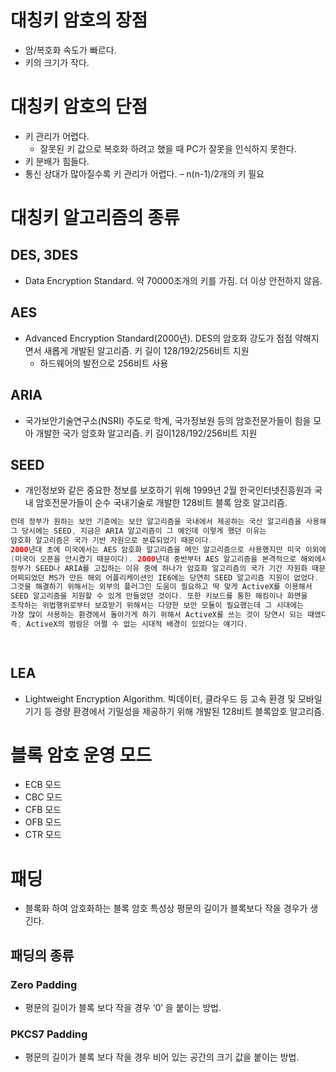 
# 대칭키 암호의 장점
* 암/복호화 속도가 빠르다.
* 키의 크기가 작다.

# 대칭키 암호의 단점
* 키 관리가 어렵다.
  * 잘못된 키 값으로 복호화 하려고 했을 때 PC가 잘못을 인식하지 못한다.
* 키 분배가 힘들다.
 * 통신 상대가 많아질수록 키 관리가 어렵다. – n(n-1)/2개의 키 필요



# 대칭키 알고리즘의 종류
## DES, 3DES
* Data Encryption Standard. 약 70000조개의 키를 가짐. 더 이상 안전하지 않음.


## AES
* Advanced Encryption Standard(2000년). DES의 암호화 강도가 점점 약해지면서 새롭게 개발된 알고리즘. 키 길이 128/192/256비트 지원
  * 하드웨어의 발전으로 256비트 사용


## ARIA
* 국가보안기술연구소(NSRI) 주도로 학계, 국가정보원 등의 암호전문가들이 힘을 모아 개발한 국가 암호화 알고리즘. 키 길이128/192/256비트 지원


## SEED
* 개인정보와 같은 중요한 정보를 보호하기 위해 1999년 2월 한국인터넷진흥원과 국내 암호전문가들이 순수 국내기술로 개발한 128비트 블록 암호 알고리즘.

```java
런데 정부가 원하는 보안 기준에는 보안 알고리즘을 국내에서 제공하는 국산 알고리즘을 사용해야 한다는 조건을 붙인다. 
그 당시에는 SEED, 지금은 ARIA 알고리즘이 그 예인데 이렇게 했던 이유는 
암호화 알고리즘은 국가 기반 자원으로 분류되었기 때문이다. 
2000년대 초에 미국에서는 AES 암호화 알고리즘을 메인 알고리즘으로 사용했지만 미국 이외에서는 사용할 수 없었다
(미국이 오픈을 안시켰기 때문이다). 2000년대 중반부터 AES 알고리즘을 본격적으로 해외에서도 사용할 수 있었다. 
정부가 SEED나 ARIA를 고집하는 이유 중에 하나가 암호화 알고리즘의 국가 기간 자원화 때문도 있다. 
어찌되었던 MS가 만든 해외 어플리케이션인 IE6에는 당연히 SEED 알고리즘 지원이 없었다. 
그것을 해결하기 위해서는 외부의 플러그인 도움이 필요하고 딱 맞게 ActiveX를 이용해서
SEED 알고리즘을 지원할 수 있게 만들었던 것이다. 또한 키보드를 통한 해킹이나 화면을 
조작하는 위법행위로부터 보호받기 위해서는 다양한 보안 모듈이 필요했는데 그 시대에는 
가장 많이 사용하는 환경에서 돌아가게 하기 위해서 ActiveX를 쓰는 것이 당연시 되는 때였다.
즉, ActiveX의 범람은 어쩔 수 없는 시대적 배경이 있었다는 얘기다.

 
```


## LEA
* Lightweight Encryption Algorithm. 빅데이터, 클라우드 등 고속 환경 및 모바일기기 등 경량 환경에서 기밀성을 제공하기 위해 개발된 128비트 블록암호 알고리즘.



# 블록 암호 운영 모드
* ECB 모드
* CBC 모드
* CFB 모드
* OFB 모드
* CTR 모드


# 패딩
* 블록화 하여 암호화하는 블록 암호 특성상 평문의 길이가 블록보다 작을 경우가 생긴다.

## 패딩의 종류
### Zero Padding
* 평문의 길이가 블록 보다 작을 경우 ‘0’ 을 붙이는 방법.


### PKCS7 Padding
* 평문의 길이가 블록 보다 작을 경우 비어 있는 공간의 크기 값을 붙이는 방법.
